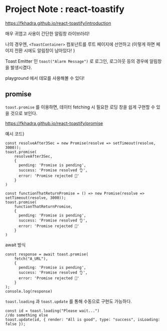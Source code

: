 # Project Note : react-toastify

https://fkhadra.github.io/react-toastify/introduction

매우 귀엽고 사용이 간단한 알림창 라이브러리!

나의 경우엔, `<ToastContainer>` 컴포넌트를 루트 페이지에 선언하고 (이렇게 하면 페이지 전환 시에도 알림창이 남아있다! )

Toast Emitter 인 `toast("Alarm Message")` 로 로그인, 로그아웃 등의 경우에 알림창을 발생시켰다. 

playground 에서 데모를 사용해볼 수 있다!



## promise 

`toast.promise` 를 이용하면, 데이터 fetching 시 필요한 로딩 창을 쉽게 구현할 수 있을 것으로 보인다. 

https://fkhadra.github.io/react-toastify/promise

예시 코드)

```react
const resolveAfter3Sec = new Promise(resolve => setTimeout(resolve, 3000));
toast.promise(
    resolveAfter3Sec,
    {
      pending: 'Promise is pending',
      success: 'Promise resolved 👌',
      error: 'Promise rejected 🤯'
    }
)

const functionThatReturnPromise = () => new Promise(resolve => setTimeout(resolve, 3000));
toast.promise(
    functionThatReturnPromise,
    {
      pending: 'Promise is pending',
      success: 'Promise resolved 👌',
      error: 'Promise rejected 🤯'
    }
)
```

await 방식

```react
const response = await toast.promise(
    fetch("A_URL"),
    {
      pending: 'Promise is pending',
      success: 'Promise resolved 👌',
      error: 'Promise rejected 🤯'
    }
);
console.log(response)
```

`toast.loading` 과 `toast.update` 를 통해 수동으로 구현도 가능하다. 

```react
const id = toast.loading("Please wait...")
//do something else
toast.update(id, { render: "All is good", type: "success", isLoading: false });
```

